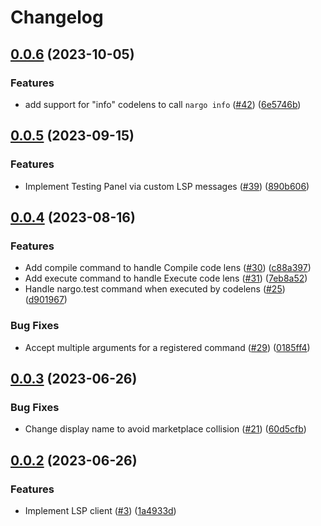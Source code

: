 # Changelog

## [0.0.6](https://github.com/noir-lang/vscode-noir/compare/v0.0.5...v0.0.6) (2023-10-05)


### Features

* add support for "info" codelens to call `nargo info` ([#42](https://github.com/noir-lang/vscode-noir/issues/42)) ([6e5746b](https://github.com/noir-lang/vscode-noir/commit/6e5746b0894f88b74bba0e5ece9f7bd68b0487b2))

## [0.0.5](https://github.com/noir-lang/vscode-noir/compare/v0.0.4...v0.0.5) (2023-09-15)


### Features

* Implement Testing Panel via custom LSP messages ([#39](https://github.com/noir-lang/vscode-noir/issues/39)) ([890b606](https://github.com/noir-lang/vscode-noir/commit/890b606a36127297aeb8a961bee20a4757cfb531))

## [0.0.4](https://github.com/noir-lang/vscode-noir/compare/v0.0.3...v0.0.4) (2023-08-16)


### Features

* Add compile command to handle Compile code lens ([#30](https://github.com/noir-lang/vscode-noir/issues/30)) ([c88a397](https://github.com/noir-lang/vscode-noir/commit/c88a397dd18b80e99a361995312389e40e3edf0a))
* Add execute command to handle Execute code lens ([#31](https://github.com/noir-lang/vscode-noir/issues/31)) ([7eb8a52](https://github.com/noir-lang/vscode-noir/commit/7eb8a52543c09fcf11b18d168be262fb51f43bf7))
* Handle nargo.test command when executed by codelens ([#25](https://github.com/noir-lang/vscode-noir/issues/25)) ([d901967](https://github.com/noir-lang/vscode-noir/commit/d901967cb51f0bc76199d984ba9465ab74cd3c43))


### Bug Fixes

* Accept multiple arguments for a registered command ([#29](https://github.com/noir-lang/vscode-noir/issues/29)) ([0185ff4](https://github.com/noir-lang/vscode-noir/commit/0185ff47acd3e4aa8da4a9149c407ba0a1526b48))

## [0.0.3](https://github.com/noir-lang/vscode-noir/compare/v0.0.2...v0.0.3) (2023-06-26)


### Bug Fixes

* Change display name to avoid marketplace collision ([#21](https://github.com/noir-lang/vscode-noir/issues/21)) ([60d5cfb](https://github.com/noir-lang/vscode-noir/commit/60d5cfb4f932275ec1a0c02cb23f8d9364f9af88))

## [0.0.2](https://github.com/noir-lang/vscode-noir/compare/v0.0.1...v0.0.2) (2023-06-26)


### Features

* Implement LSP client ([#3](https://github.com/noir-lang/vscode-noir/issues/3)) ([1a4933d](https://github.com/noir-lang/vscode-noir/commit/1a4933df7709ad196006a084358e96b9fa0303c9))
